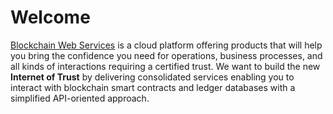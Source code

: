 # Welcome

[Blockchain Web Services](https://bws.ninja) is a cloud platform offering products that will help you bring the confidence you need for operations, business processes, and all kinds of interactions requiring a certified trust. We want to build the new **Internet of Trust** by delivering consolidated services enabling you to interact with blockchain smart contracts and ledger databases with a simplified API-oriented approach.
